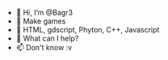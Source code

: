 - 👋 Hi, I’m @Bagr3
- 👀 Make games
- 🌱 HTML, gdscript, Phyton, C++, Javascript
- 💞️ What can I help?
- 📫 Don't know :v

<!---
Bagr3/Bagr3 is a ✨ special ✨ repository because its `README.md` (this file) appears on your GitHub profile.
You can click the Preview link to take a look at your changes.
--->
